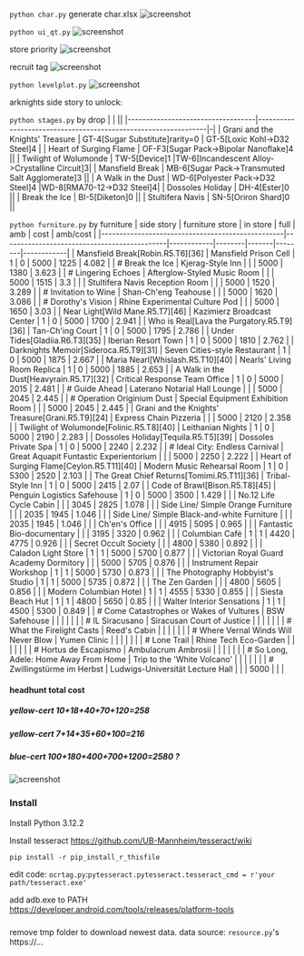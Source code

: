 ```python char.py``` generate char.xlsx 
![screenshot](screenshot/charxlsx.png)

```python ui_qt.py```
![screenshot](screenshot/farm.png)

store priority
![screenshot](screenshot/event_store_priority.png)

recruit tag
![screenshot](screenshot/tag.png)

```python levelplot.py```
![screenshot](screenshot/levelplot.png)

arknights side story to unlock:

```python stages.py``` by drop 
|                                   |                                                                ||
|-----------------------------------|----------------------------------------------------------------|-|
| Grani and the Knights' Treasure | GT-4[Sugar Substitute]rarity=0            | GT-5[Loxic Kohl->D32 Steel]4 |
| Heart of Surging Flame          | OF-F3[Sugar Pack->Bipolar Nanoflake]4                        ||
| Twilight of Wolumonde           | TW-5[Device]1      |TW-6[Incandescent Alloy->Crystalline Circuit]3|
| Mansfield Break                 | MB-6[Sugar Pack->Transmuted Salt Agglomerate]3               ||
| A Walk in the Dust              | WD-6[Polyester Pack->D32 Steel]4       |WD-8[RMA70-12->D32 Steel]4|
| Dossoles Holiday                | DH-4[Ester]0                                                 ||
| Break the Ice                   | BI-5[Diketon]0                                               ||
| Stultifera Navis                | SN-5[Oriron Shard]0                                          ||

```python furniture.py``` by furniture
| side story                                       | furniture store                             | in store   | full   | amb   | cost   | amb/cost   |
|--------------------------------------------------|---------------------------------------------|------------|--------|-------|--------|------------|
| Mansfield Break[Robin.R5.T6][36]                 | Mansfield Prison Cell                       | 1          | 0      | 5000  | 1225   | 4.082      |
| # Break the Ice                                  | Kjerag-Style Inn                            |            |        | 5000  | 1380   | 3.623      |
| # Lingering Echoes                               | Afterglow-Styled Music Room                 |            |        | 5000  | 1515   | 3.3        |
|                                                  | Stultifera Navis Reception Room             |            |        | 5000  | 1520   | 3.289      |
| # Invitation to Wine                             | Shan-Ch'eng Teahouse                        |            |        | 5000  | 1620   | 3.086      |
| # Dorothy's Vision                               | Rhine Experimental Culture Pod              |            |        | 5000  | 1650   | 3.03       |
| Near Light[Wild Mane.R5.T7][46]                  | Kazimierz Broadcast Center                  | 1          | 0      | 5000  | 1700   | 2.941      |
| Who is Real[Lava the Purgatory.R5.T9][36]        | Tan-Ch'ing Court                            | 1          | 0      | 5000  | 1795   | 2.786      |
| Under Tides[Gladiia.R6.T3][35]                   | Iberian Resort Town                         | 1          | 0      | 5000  | 1810   | 2.762      |
| Darknights Memoir[Sideroca.R5.T9][31]            | Seven Cities-style Restaurant               | 1          | 0      | 5000  | 1875   | 2.667      |
| Maria Nearl[Whislash.R5.T10][40]                 | Nearls' Living Room Replica                 | 1          | 0      | 5000  | 1885   | 2.653      |
| A Walk in the Dust[Heavyrain.R5.T7][32]          | Critical Response Team Office               | 1          | 0      | 5000  | 2015   | 2.481      |
| # Guide Ahead                                    | Laterano Notarial Hall Lounge               |            |        | 5000  | 2045   | 2.445      |
| # Operation Originium Dust                       | Special Equipment Exhibition Room           |            |        | 5000  | 2045   | 2.445      |
| Grani and the Knights' Treasure[Grani.R5.T9][24] | Express Chain Pizzeria                      |            |        | 5000  | 2120   | 2.358      |
| Twilight of Wolumonde[Folinic.R5.T8][40]         | Leithanian Nights                           | 1          | 0      | 5000  | 2190   | 2.283      |
| Dossoles Holiday[Tequila.R5.T5][39]              | Dossoles Private Spa                        | 1          | 0      | 5000  | 2240   | 2.232      |
| # Ideal City: Endless Carnival                   | Great Aquapit Funtastic Experientorium      |            |        | 5000  | 2250   | 2.222      |
| Heart of Surging Flame[Ceylon.R5.T11][40]        | Modern Music Rehearsal Room                 | 1          | 0      | 5300  | 2520   | 2.103      |
| The Great Chief Returns[Tomimi.R5.T11][36]       | Tribal-Style Inn                            | 1          | 0      | 5000  | 2415   | 2.07       |
| Code of Brawl[Bison.R5.T8][45]                   | Penguin Logistics Safehouse                 | 1          | 0      | 5000  | 3500   | 1.429      |
|                                                  | No.12 Life Cycle Cabin                      |            |        | 3045  | 2825   | 1.078      |
|                                                  | Side Line/ Simple Orange Furniture          |            |        | 2035  | 1945   | 1.046      |
|                                                  | Side Line/ Simple Black-and-white Furniture |            |        | 2035  | 1945   | 1.046      |
|                                                  | Ch'en's Office                              |            |        | 4915  | 5095   | 0.965      |
|                                                  | Fantastic Bio-documentary                   |            |        | 3195  | 3320   | 0.962      |
|                                                  | Columbian Café                              | 1          | 1      | 4420  | 4775   | 0.926      |
|                                                  | Secret Occult Society                       |            |        | 4800  | 5380   | 0.892      |
|                                                  | Caladon Light Store                         | 1          | 1      | 5000  | 5700   | 0.877      |
|                                                  | Victorian Royal Guard Academy Dormitory     |            |        | 5000  | 5705   | 0.876      |
|                                                  | Instrument Repair Workshop                  | 1          | 1      | 5000  | 5730   | 0.873      |
|                                                  | The Photography Hobbyist's Studio           | 1          | 1      | 5000  | 5735   | 0.872      |
|                                                  | The Zen Garden                              |            |        | 4800  | 5605   | 0.856      |
|                                                  | Modern Columbian Hotel                      | 1          | 1      | 4555  | 5330   | 0.855      |
|                                                  | Siesta Beach Hut                            | 1          | 1      | 4800  | 5650   | 0.85       |
|                                                  | Walter Interior Sensations                  | 1          | 1      | 4500  | 5300   | 0.849      |
| # Come Catastrophes or Wakes of Vultures         | BSW Safehouse                               |            |        |       |        |            |
| # IL Siracusano                                  | Siracusan Court of Justice                  |            |        |       |        |            |
| # What the Firelight Casts                       | Reed's Cabin                                |            |        |       |        |            |
| # Where Vernal Winds Will Never Blow             | Yumen Clinic                                |            |        |       |        |            |
| # Lone Trail                                     | Rhine Tech Eco-Garden                       |            |        |       |        |            |
| # Hortus de Escapismo                            | Ambulacrum Ambrosii                         |            |        |       |        |            |
| # So Long, Adele: Home Away From Home            | Trip to the 'White Volcano'                 |            |        |       |        |            |
| # Zwillingstürme im Herbst                       | Ludwigs-Universität Lecture Hall            |            |        | 5000  |        |            |

#### headhunt total cost
##### yellow-cert 10+18+40+70+120=258
##### yellow-cert 7+14+35+60+100=216
##### blue-cert 100+180+400+700+1200=2580 ?
![screenshot](screenshot/headhunt_cost.png)

### Install
Install Python 3.12.2

Install tesseract https://github.com/UB-Mannheim/tesseract/wiki

```pip install -r pip_install_r_thisfile```

edit code:   ```ocrtag.py```:```pytesseract.pytesseract.tesseract_cmd = r'your path/tesseract.exe'```

add adb.exe to PATH https://developer.android.com/tools/releases/platform-tools

###
remove tmp folder to download newest data. 
data source: ```resource.py```'s https://...
